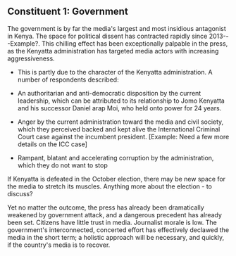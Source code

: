 ## Constituent 1: Government

The government is by far the media's largest and most insidious antagonist in Kenya. The space for political dissent has contracted rapidly since 2013---Example?. This chilling effect has been exceptionally palpable in the press, as the Kenyatta administration has targeted media actors with increasing aggressiveness.

-   This is partly due to the character of the Kenyatta administration. A number of respondents described:  

-   An authoritarian and anti-democratic disposition by the current leadership, which can be attributed to its relationship to Jomo Kenyatta and his successor Daniel arap Moi, who held onto power for 24 years.

-   Anger by the current administration toward the media and civil society, which they perceived backed and kept alive the International Criminal Court case against the incumbent president. [Example: Need a few more details on the ICC case]

-   Rampant, blatant and accelerating corruption by the administration, which they do not want to stop

If Kenyatta is defeated in the October election, there may be new space for the media to stretch its muscles. Anything more about the election - to discuss?  

Yet no matter the outcome, the press has already been dramatically weakened by government attack, and a dangerous precedent has already been set. Citizens have little trust in media. Journalist morale is low. The government's interconnected, concerted effort has effectively declawed the media in the short term; a holistic approach will be necessary, and quickly, if the country's media is to recover.

